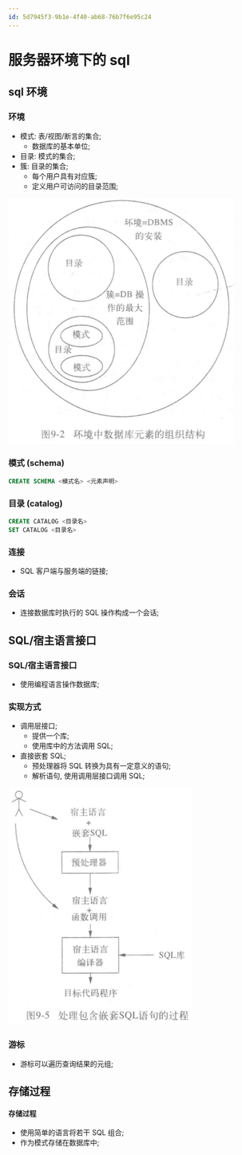 ```yaml
---
id: 5d7945f3-9b1e-4f40-ab68-76b7f6e95c24
---
```


# 服务器环境下的 sql

## sql 环境

### 环境

- 模式: 表/视图/断言的集合;
  - 数据库的基本单位;
- 目录: 模式的集合;
- 簇: 目录的集合;
  - 每个用户具有对应簇;
  - 定义用户可访问的目录范围;

![环境](./images/2023-11-28-14-34-41.png)

### 模式 (schema)

```sql
CREATE SCHEMA <模式名> <元素声明>
```

### 目录 (catalog)

```sql
CREATE CATALOG <目录名>
SET CATALOG <目录名>
```

### 连接

- SQL 客户端与服务端的链接;

### 会话

- 连接数据库时执行的 SQL 操作构成一个会话;

## SQL/宿主语言接口

### SQL/宿主语言接口

- 使用编程语言操作数据库;

### 实现方式

- 调用层接口;
  - 提供一个库;
  - 使用库中的方法调用 SQL;
- 直接嵌套 SQL;
  - 预处理器将 SQL 转换为具有一定意义的语句;
  - 解析语句, 使用调用层接口调用 SQL;

![实现方式](./images/2023-11-28-14-47-06.png)

### 游标

- 游标可以遍历查询结果的元组;

## 存储过程

#### 存储过程

- 使用简单的语言将若干 SQL 组合;
- 作为模式存储在数据库中;
